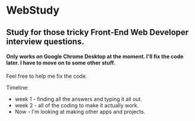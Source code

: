 # WebStudy

## Study for those tricky Front-End Web Developer interview questions.

#### Only works on Google Chrome Desktop at the moment. I'll fix the code later. I have to move on to some other stuff.

Feel free to help me fix the code. 

Timeline:
- week 1 - finding all the answers and typing it all out. 
- week 2 - all of the coding to make it actually work. 
- Now - I'm looking at making other apps and projects. 
